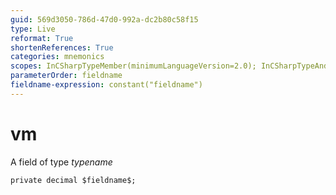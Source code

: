 ```yaml
---
guid: 569d3050-786d-47d0-992a-dc2b80c58f15
type: Live
reformat: True
shortenReferences: True
categories: mnemonics
scopes: InCSharpTypeMember(minimumLanguageVersion=2.0); InCSharpTypeAndNamespace(minimumLanguageVersion=2.0)
parameterOrder: fieldname
fieldname-expression: constant("fieldname")
---
```


# vm

A field of type $typename$

```
private decimal $fieldname$;
```
